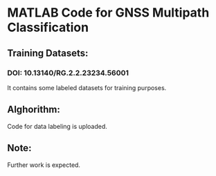 # MATLAB Code for GNSS Multipath Classification
## Training Datasets:
### DOI: 10.13140/RG.2.2.23234.56001
It contains some labeled datasets for training purposes.

## Alghorithm:
Code for data labeling is uploaded.

## Note:
Further work is expected.
